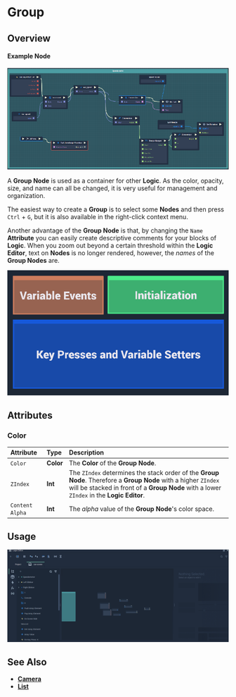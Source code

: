 # Group

## Overview

#### Example Node

![The Group Node.](../../.gitbook/assets/group%20%281%29.PNG)

A **Group Node** is used as a container for other **Logic**. As the color, opacity, size, and name can all be changed, it is very useful for management and organization.

The easiest way to create a **Group** is to select some **Nodes** and then press `Ctrl` + `G`, but it is also available in the right-click context menu.

Another advantage of the **Group Node** is that, by changing the `Name` **Attribute** you can easily create descriptive comments for your blocks of **Logic**. When you zoom out beyond a certain threshold within the **Logic Editor**, text on **Nodes** is no longer rendered, however, the _names_ of the **Group Nodes** are.

![](../../.gitbook/assets/node-group-example.png)

## Attributes

### Color

| Attribute | Type | Description |
| :--- | :--- | :--- |
| `Color` | **Color** | The **Color** of the **Group Node**. |
| `ZIndex` | **Int** | The `ZIndex` determines the stack order of the **Group** **Node**. Therefore a **Group** **Node** with a higher `ZIndex` will be stacked in front of a **Group** **Node** with a lower `ZIndex` in the **Logic Editor**. |
| `Content Alpha` | **Int** | The _alpha_ value of the **Group** **Node**'s color space. |

## Usage

![Group Node Usage](../../.gitbook/assets/group%20%283%29%20%284%29%20%284%29%20%284%29%20%281%29%20%287%29.gif)

## See Also

* [**Camera**](https://github.com/cgi-studio-gmbh/incari-doc/tree/66656c2442958de634bc73f77b533a03f83df0fb/toolbox/utilities/camera.md)
* [**List**](https://github.com/cgi-studio-gmbh/incari-doc/tree/66656c2442958de634bc73f77b533a03f83df0fb/toolbox/utilities/list.md)


